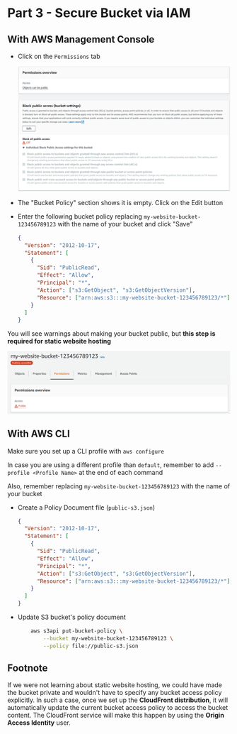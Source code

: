 # Part 3 - Secure Bucket via IAM

## With AWS Management Console

- Click on the `Permissions` tab

  ![](../assets/part-3/s3-permissions-before.png)

- The "Bucket Policy" section shows it is empty. Click on the Edit button

- Enter the following bucket policy replacing `my-website-bucket-123456789123` with the name of your bucket and click "Save"

  ```json
  {
    "Version": "2012-10-17",
    "Statement": [
      {
        "Sid": "PublicRead",
        "Effect": "Allow",
        "Principal": "*",
        "Action": ["s3:GetObject", "s3:GetObjectVersion"],
        "Resource": ["arn:aws:s3:::my-website-bucket-123456789123/*"]
      }
    ]
  }
  ```

You will see warnings about making your bucket public, but **this step is required for static website hosting**

![](../assets/part-3/s3-permissions-after.png)

## With AWS CLI

Make sure you set up a CLI profile with `aws configure`

In case you are using a different profile than `default`, remember to add `--profile <Profile Name>` at the end of each command

Also, remember replacing `my-website-bucket-123456789123` with the name of your bucket

- Create a Policy Document file (`public-s3.json`)

  ```json
  {
    "Version": "2012-10-17",
    "Statement": [
      {
        "Sid": "PublicRead",
        "Effect": "Allow",
        "Principal": "*",
        "Action": ["s3:GetObject", "s3:GetObjectVersion"],
        "Resource": ["arn:aws:s3:::my-website-bucket-123456789123/*"]
      }
    ]
  }
  ```

- Update S3 bucket's policy document
  ```sh
      aws s3api put-bucket-policy \
          --bucket my-website-bucket-123456789123 \
          --policy file://public-s3.json
  ```

## Footnote

If we were not learning about static website hosting, we could have made the bucket private and wouldn't have to specify any bucket access policy explicitly. In such a case, once we set up the **CloudFront distribution**, it will automatically update the current bucket access policy to access the bucket content. The CloudFront service will make this happen by using the **Origin Access Identity** user.
